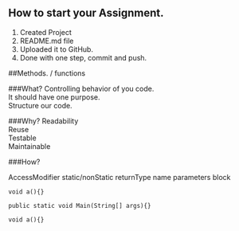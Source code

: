 ## How to start your Assignment.
1. Created Project
1. README.md file
1. Uploaded it to GitHub.
1. Done with one step, commit and push.

##Methods. / functions

###What? 
Controlling behavior of you code.  
It should have one purpose.  
Structure our code. 

###Why?
Readability  
Reuse  
Testable  
Maintainable

###How?

AccessModifier static/nonStatic returnType name parameters block

`void a(){}`

`public static void Main(String[] args){}`

`void a(){}`








